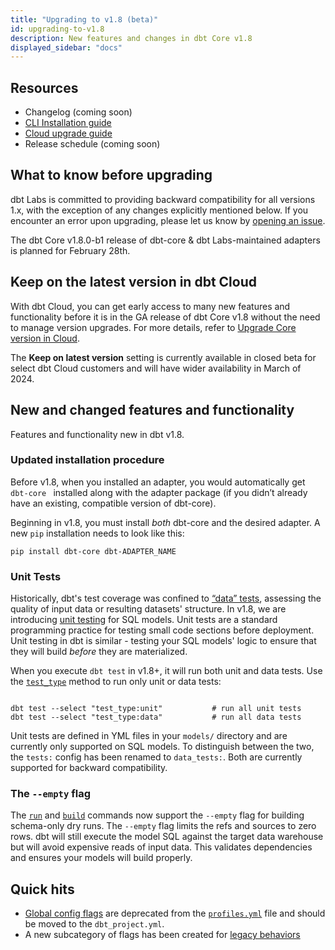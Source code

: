 ```yaml
---
title: "Upgrading to v1.8 (beta)"
id: upgrading-to-v1.8
description: New features and changes in dbt Core v1.8
displayed_sidebar: "docs"
---
```


## Resources

- Changelog (coming soon)
- [CLI Installation guide](/docs/core/installation-overview)
- [Cloud upgrade guide](/docs/dbt-versions/upgrade-dbt-version-in-cloud)
- Release schedule (coming soon)

## What to know before upgrading

dbt Labs is committed to providing backward compatibility for all versions 1.x, with the exception of any changes explicitly mentioned below. If you encounter an error upon upgrading, please let us know by [opening an issue](https://github.com/dbt-labs/dbt-core/issues/new).

The dbt Core v1.8.0-b1 release of dbt-core & dbt Labs-maintained adapters is planned for February 28th.

## Keep on the latest version in dbt Cloud

 With dbt Cloud, you can get early access to many new features and functionality before it is in the GA release of dbt Core v1.8 without the need to manage version upgrades. For more details, refer to [Upgrade Core version in Cloud](/docs/dbt-versions/upgrade-dbt-version-in-cloud).

The **Keep on latest version** setting is currently available in closed beta for select dbt Cloud customers and will have wider availability in March of 2024.

## New and changed features and functionality

Features and functionality new in dbt v1.8.

### Updated installation procedure

Before v1.8, when you installed an adapter, you would automatically get `dbt-core ` installed along with the adapter package (if you didn’t already have an existing, compatible version of dbt-core).

Beginning in v1.8, you must install _both_ dbt-core and the desired adapter. A new `pip` installation needs to look like this:

```shell
pip install dbt-core dbt-ADAPTER_NAME
```

### Unit Tests

Historically, dbt's test coverage was confined to [“data” tests](/docs/build/data-tests), assessing the quality of input data or resulting datasets' structure. In v1.8, we are introducing [unit testing](/docs/build/unit-tests) for SQL models. Unit tests are a standard programming practice for testing small code sections before deployment. Unit testing in dbt is similar - testing your SQL models' logic to ensure that they will build _before_ they are materialized.

When you execute `dbt test` in v1.8+, it will run both unit and data tests. Use the [`test_type`](/reference/node-selection/methods#the-test_type-method) method to run only unit or data tests:

```shell

dbt test --select "test_type:unit"           # run all unit tests
dbt test --select "test_type:data"           # run all data tests

```

Unit tests are defined in YML files in your `models/` directory and are currently only supported on SQL models. To distinguish between the two, the `tests:` config has been renamed to `data_tests:`. Both are currently supported for backward compatibility.

### The `--empty` flag

The [`run`](/reference/commands/run#the-`--empty`-flag) and [`build`](/reference/commands/build#the---empty-flag) commands now support the `--empty` flag for building schema-only dry runs. The `--empty` flag limits the refs and sources to zero rows. dbt will still execute the model SQL against the target data warehouse but will avoid expensive reads of input data. This validates dependencies and ensures your models will build properly.


## Quick hits

- [Global config flags](/reference/global-configs/about-global-configs) are deprecated from the [`profiles.yml`](/docs/core/connect-data-platform/profiles.yml) file and should be moved to the `dbt_project.yml`.
- A new subcategory of flags has been created for [legacy behaviors](reference/global-configs/legacy-behaviors)